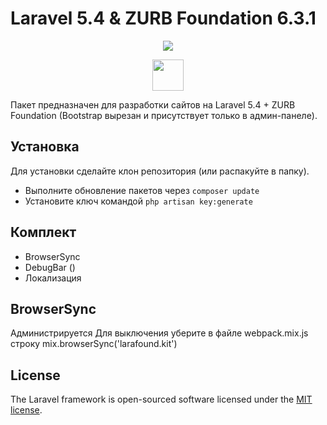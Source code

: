 # Laravel 5.4 & ZURB Foundation 6.3.1
<p align="center"><img src="https://laravel.com/assets/img/components/logo-laravel.svg"></p>
<p align="center"><img width="50" src="http://foundation.zurb.com/assets/img/homepage/responsive-through-and-through.svg"></p>

Пакет предназначен для разработки сайтов на Laravel 5.4 + ZURB Foundation (Bootstrap вырезан и присутствует только в админ-панеле).

## Установка
Для установки сделайте клон репозитория (или распакуйте в папку).
- Выполните обновление пакетов через `composer update`
- Установите ключ командой `php artisan key:generate`

## Комплект
- BrowserSync
- DebugBar ()
- Локализация

## BrowserSync
Администрируется
Для выключения уберите в файле webpack.mix.js строку mix.browserSync('larafound.kit')



## License

The Laravel framework is open-sourced software licensed under the [MIT license](http://opensource.org/licenses/MIT).

